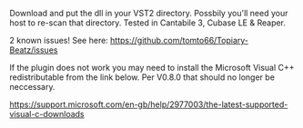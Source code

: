 Download and put the dll in your VST2 directory.  Possbily you'll need your host  to re-scan that directory.
Tested in Cantabile 3, Cubase LE & Reaper.

2 known issues!  See here: https://github.com/tomto66/Topiary-Beatz/issues

If the plugin does not work you may need to install the Microsoft Visual C++ redistributable from the link below.  Per V0.8.0 that should no longer be neccessary.

https://support.microsoft.com/en-gb/help/2977003/the-latest-supported-visual-c-downloads
